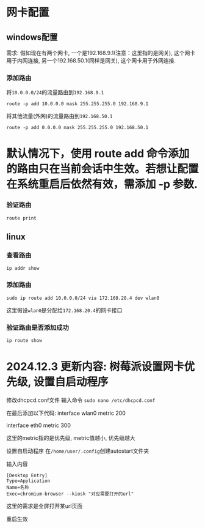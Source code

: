 # 网卡配置

## windows配置

需求: 假如现在有两个网卡, 一个是192.168.9.1(注意：这里指的是网关), 这个网卡用于内网连接, 另一个192.168.50.1(同样是网关), 这个网卡用于外网连接.

### 添加路由

将`10.0.0.0/24`的流量路由到`192.168.9.1`

`route -p add 10.0.0.0 mask 255.255.255.0 192.168.9.1`

将其他流量(外网)的流量路由到`192.168.50.1`

`route -p add 0.0.0.0 mask 255.255.255.0 192.168.50.1`

# 默认情况下，使用 route add 命令添加的路由只在当前会话中生效。若想让配置在系统重启后依然有效，需添加 -p 参数.

### 验证路由

`route print`



## linux

### 查看路由

`ip addr show`

### 添加路由

`sudo ip route add 10.0.0.0/24 via 172.168.20.4 dev wlan0`

这里假设`wlan0`是分配给`172.168.20.4`的网卡接口

### 验证路由是否添加成功

`ip route show`

# 2024.12.3 更新内容: 树莓派设置网卡优先级, 设置自启动程序

修改dhcpcd.conf文件
输入命令
`sudo nano /etc/dhcpcd.conf`

在最后添加以下代码:
interface wlan0
metric 200

interface eth0
metric 300

这里的metric指的是优先级, metric值越小, 优先级越大

设置自启动程序
在`/home/user/.config`创建autostart文件夹

输入内容

```
[Desktop Entry]
Type=Application
Name=名称
Exec=chromium-browser --kiosk "对应需要打开的url"
```
这里的需求是全屏打开某url页面

重启生效


